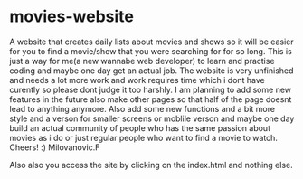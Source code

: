 # movies-website
A website that creates daily lists about movies and shows so it will be easier for you to find a movie/show that you were searching for for so long. 
This is just a way for me(a new wannabe web developer) to learn and practise coding and maybe one day get an actual job.
The website is very unfinished and needs a lot more work and work requires time which i dont have curently so please dont judge it too harshly. 
I am planning to add some new features in the future also make other pages so that half of the page doesnt lead to anything anymore. 
Also add some new functions and a bit more style and a verson for smaller screens or moblile verson and maybe one day build an actual community of people who has the same passion about movies as i do or just regular people who want to find a movie to watch.
Cheers! :)
Milovanovic.F

Also also you access the site by clicking on the index.html and nothing else.
